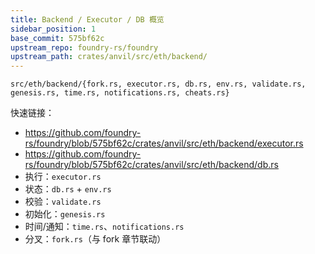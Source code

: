 ```yaml
---
title: Backend / Executor / DB 概览
sidebar_position: 1
base_commit: 575bf62c
upstream_repo: foundry-rs/foundry
upstream_path: crates/anvil/src/eth/backend/
---
```


`src/eth/backend/{fork.rs, executor.rs, db.rs, env.rs, validate.rs, genesis.rs, time.rs, notifications.rs, cheats.rs}`

快速链接：
- https://github.com/foundry-rs/foundry/blob/575bf62c/crates/anvil/src/eth/backend/executor.rs
- https://github.com/foundry-rs/foundry/blob/575bf62c/crates/anvil/src/eth/backend/db.rs
- 执行：`executor.rs`
- 状态：`db.rs` + `env.rs`
- 校验：`validate.rs`
- 初始化：`genesis.rs`
- 时间/通知：`time.rs`、`notifications.rs`
- 分叉：`fork.rs`（与 fork 章节联动）
